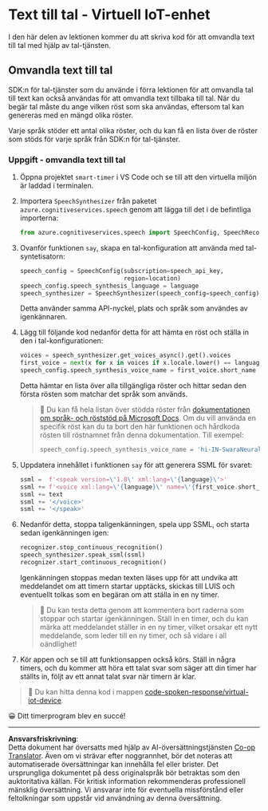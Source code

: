 <!--
CO_OP_TRANSLATOR_METADATA:
{
  "original_hash": "7966848a1f870e4c42edb4db67b13c57",
  "translation_date": "2025-08-27T20:52:33+00:00",
  "source_file": "6-consumer/lessons/3-spoken-feedback/virtual-device-text-to-speech.md",
  "language_code": "sv"
}
-->
# Text till tal - Virtuell IoT-enhet

I den här delen av lektionen kommer du att skriva kod för att omvandla text till tal med hjälp av tal-tjänsten.

## Omvandla text till tal

SDK:n för tal-tjänster som du använde i förra lektionen för att omvandla tal till text kan också användas för att omvandla text tillbaka till tal. När du begär tal måste du ange vilken röst som ska användas, eftersom tal kan genereras med en mängd olika röster.

Varje språk stöder ett antal olika röster, och du kan få en lista över de röster som stöds för varje språk från SDK:n för tal-tjänster.

### Uppgift - omvandla text till tal

1. Öppna projektet `smart-timer` i VS Code och se till att den virtuella miljön är laddad i terminalen.

1. Importera `SpeechSynthesizer` från paketet `azure.cognitiveservices.speech` genom att lägga till det i de befintliga importerna:

    ```python
    from azure.cognitiveservices.speech import SpeechConfig, SpeechRecognizer, SpeechSynthesizer
    ```

1. Ovanför funktionen `say`, skapa en tal-konfiguration att använda med tal-syntetisatorn:

    ```python
    speech_config = SpeechConfig(subscription=speech_api_key,
                                 region=location)
    speech_config.speech_synthesis_language = language
    speech_synthesizer = SpeechSynthesizer(speech_config=speech_config)
    ```

    Detta använder samma API-nyckel, plats och språk som användes av igenkännaren.

1. Lägg till följande kod nedanför detta för att hämta en röst och ställa in den i tal-konfigurationen:

    ```python
    voices = speech_synthesizer.get_voices_async().get().voices
    first_voice = next(x for x in voices if x.locale.lower() == language.lower())
    speech_config.speech_synthesis_voice_name = first_voice.short_name
    ```

    Detta hämtar en lista över alla tillgängliga röster och hittar sedan den första rösten som matchar det språk som används.

    > 💁 Du kan få hela listan över stödda röster från [dokumentationen om språk- och röststöd på Microsoft Docs](https://docs.microsoft.com/azure/cognitive-services/speech-service/language-support?WT.mc_id=academic-17441-jabenn#text-to-speech). Om du vill använda en specifik röst kan du ta bort den här funktionen och hårdkoda rösten till röstnamnet från denna dokumentation. Till exempel:
    >
    > ```python
    > speech_config.speech_synthesis_voice_name = 'hi-IN-SwaraNeural'
    > ```

1. Uppdatera innehållet i funktionen `say` för att generera SSML för svaret:

    ```python
    ssml =  f'<speak version=\'1.0\' xml:lang=\'{language}\'>'
    ssml += f'<voice xml:lang=\'{language}\' name=\'{first_voice.short_name}\'>'
    ssml += text
    ssml += '</voice>'
    ssml += '</speak>'
    ```

1. Nedanför detta, stoppa taligenkänningen, spela upp SSML, och starta sedan igenkänningen igen:

    ```python
    recognizer.stop_continuous_recognition()
    speech_synthesizer.speak_ssml(ssml)
    recognizer.start_continuous_recognition()
    ```

    Igenkänningen stoppas medan texten läses upp för att undvika att meddelandet om att timern startar upptäcks, skickas till LUIS och eventuellt tolkas som en begäran om att ställa in en ny timer.

    > 💁 Du kan testa detta genom att kommentera bort raderna som stoppar och startar igenkänningen. Ställ in en timer, och du kan märka att meddelandet ställer in en ny timer, vilket orsakar ett nytt meddelande, som leder till en ny timer, och så vidare i all oändlighet!

1. Kör appen och se till att funktionsappen också körs. Ställ in några timers, och du kommer att höra ett talat svar som säger att din timer har ställts in, följt av ett annat talat svar när timern är klar.

> 💁 Du kan hitta denna kod i mappen [code-spoken-response/virtual-iot-device](../../../../../6-consumer/lessons/3-spoken-feedback/code-spoken-response/virtual-iot-device).

😀 Ditt timerprogram blev en succé!

---

**Ansvarsfriskrivning**:  
Detta dokument har översatts med hjälp av AI-översättningstjänsten [Co-op Translator](https://github.com/Azure/co-op-translator). Även om vi strävar efter noggrannhet, bör det noteras att automatiserade översättningar kan innehålla fel eller brister. Det ursprungliga dokumentet på dess originalspråk bör betraktas som den auktoritativa källan. För kritisk information rekommenderas professionell mänsklig översättning. Vi ansvarar inte för eventuella missförstånd eller feltolkningar som uppstår vid användning av denna översättning.